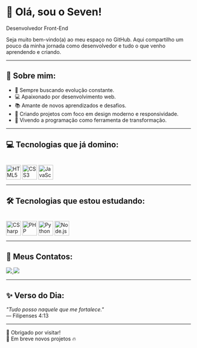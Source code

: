 # 👋 Olá, sou o Seven!
  <p> Desenvolvedor Front-End</p>

Seja muito bem-vindo(a) ao meu espaço no GitHub. Aqui compartilho um pouco da minha jornada como desenvolvedor e tudo o que venho aprendendo e criando.

---

## 🚀 Sobre mim:
- 🎯 Sempre buscando evolução constante.
- 💻 Apaixonado por desenvolvimento web.
- 📚 Amante de novos aprendizados e desafios.
- 🎨 Criando projetos com foco em design moderno e responsividade.
- 🙌 Vivendo a programação como ferramenta de transformação.

---

## 💻 Tecnologias que já domino:
<div style="display: inline_block"><br/>
  <img align="center" alt="HTML5" height="40" width="40" src="https://cdn.jsdelivr.net/gh/devicons/devicon/icons/html5/html5-original.svg">
  <img align="center" alt="CSS3" height="40" width="40" src="https://cdn.jsdelivr.net/gh/devicons/devicon/icons/css3/css3-original.svg">
  <img align="center" alt="JavaScript" height="40" width="40" src="https://cdn.jsdelivr.net/gh/devicons/devicon/icons/javascript/javascript-original.svg">
</div>

---

## 🛠️ Tecnologias que estou estudando:
<div style="display: inline_block"><br/>
  <img align="center" alt="CSharp" height="40" width="40" src="https://cdn.jsdelivr.net/gh/devicons/devicon/icons/csharp/csharp-original.svg">
  <img align="center" alt="PHP" height="40" width="40" src="https://cdn.jsdelivr.net/gh/devicons/devicon/icons/php/php-original.svg">
  <img align="center" alt="Python" height="40" width="40" src="https://cdn.jsdelivr.net/gh/devicons/devicon/icons/python/python-original.svg">
  <img align="center" alt="Node.js" height="40" width="40" src="https://cdn.jsdelivr.net/gh/devicons/devicon/icons/nodejs/nodejs-original.svg">
</div>

---

## 📲 Meus Contatos:
<div>
  <a href="https://www.instagram.com/
sev7n.frontend" target="_blank">
    <img src="https://img.shields.io/badge/Instagram-E4405F?style=for-the-badge&logo=instagram&logoColor=white" target="_blank">
  </a>
  
  <a href="https://www.linkedin.com/in/joão-pereira-5b42aa361" target="_blank">
    <img src="https://img.shields.io/badge/LinkedIn-0077B5?style=for-the-badge&logo=linkedin&logoColor=white" target="_blank">
  </a>
</div>

---

## ✨ Verso do Dia:
_"Tudo posso naquele que me fortalece."_  
— Filipenses 4:13

---

👀 Obrigado por visitar!  
📌 Em breve novos projetos 🔥

